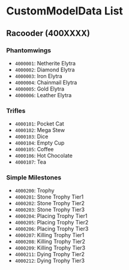 # CustomModelData List

## Racooder (400XXXX)

### Phantomwings

- `4000001`: Netherite Elytra
- `4000002`: Diamond Elytra
- `4000003`: Iron Elytra
- `4000004`: Chainmail Elytra
- `4000005`: Gold Elytra
- `4000006`: Leather Elytra

### Trifles

- `4000101`: Pocket Cat
- `4000102`: Mega Stew
- `4000103`: Dice
- `4000104`: Empty Cup
- `4000105`: Coffee
- `4000106`: Hot Chocolate
- `4000107`: Tea

### Simple Milestones

- `4000200`: Trophy
- `4000201`: Stone Trophy Tier1
- `4000202`: Stone Trophy Tier2
- `4000203`: Stone Trophy Tier3
- `4000204`: Placing Trophy Tier1
- `4000205`: Placing Trophy Tier2
- `4000206`: Placing Trophy Tier3
- `4000207`: Killing Trophy Tier1
- `4000208`: Killing Trophy Tier2
- `4000209`: Killing Trophy Tier3
- `4000211`: Dying Trophy Tier2
- `4000212`: Dying Trophy Tier3

